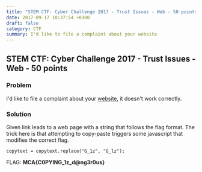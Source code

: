 ```yaml
---
title: "STEM CTF: Cyber Challenge 2017 - Trust Issues - Web - 50 points"
date: 2017-09-17 10:37:54 +0300
draft: false
category: CTF
summary: I'd like to file a complaint about your website
---
```

## STEM CTF: Cyber Challenge 2017 - Trust Issues - Web - 50 points
### Problem

I'd like to file a complaint about your [website](https://s3.amazonaws.com/mitre-stem-ctf/w.5_311915b9def3a8f5d5f24b8eacb6875f1ffbfec3), it doesn't work correctly.

### Solution

Given link leads to a web page with a string that follows the flag format. The trick here is that attempting to copy-paste triggers some javascript that modifies the correct flag.

``copytext = copytext.replace("G_1z", "G_lz");``

FLAG: __MCA{C0PYING_1z_d@ng3r0us}__
